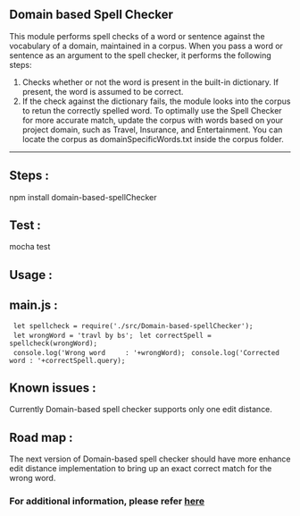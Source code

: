 ## Domain based Spell Checker

This module performs spell checks of a word or sentence against the vocabulary of a domain, maintained in a corpus.  When you pass a word or sentence as an argument to the spell checker, it performs the following steps:
1. Checks whether or not the word is present in the built-in dictionary. If present,  the word is assumed to be correct.
2. If the check against the dictionary fails, the module  looks into the corpus to retun the correctly spelled word.
To optimally use the Spell Checker for more accurate match, update the corpus with words based on your project domain, such as Travel, Insurance, and Entertainment. You can locate the corpus as domainSpecificWords.txt inside the corpus folder.
 ***
## Steps :

npm install domain-based-spellChecker

## Test :

mocha test

## Usage :

## main.js :
 ` let spellcheck = require('./src/Domain-based-spellChecker');`  
 ` let wrongWord = 'travl by bs';`
 ` let correctSpell = spellcheck(wrongWord);`  
 ` console.log('Wrong word     : '+wrongWord);`
  ` console.log('Corrected word : '+correctSpell.query);`
 
## Known issues :
Currently Domain-based spell checker supports only one edit distance.

## Road map :
The next version of Domain-based spell checker should have more enhance edit distance implementation to bring up an exact correct match for the wrong word.

### For additional information, please refer  [here](https://github.com/pmv718/spell_checker/wiki)
